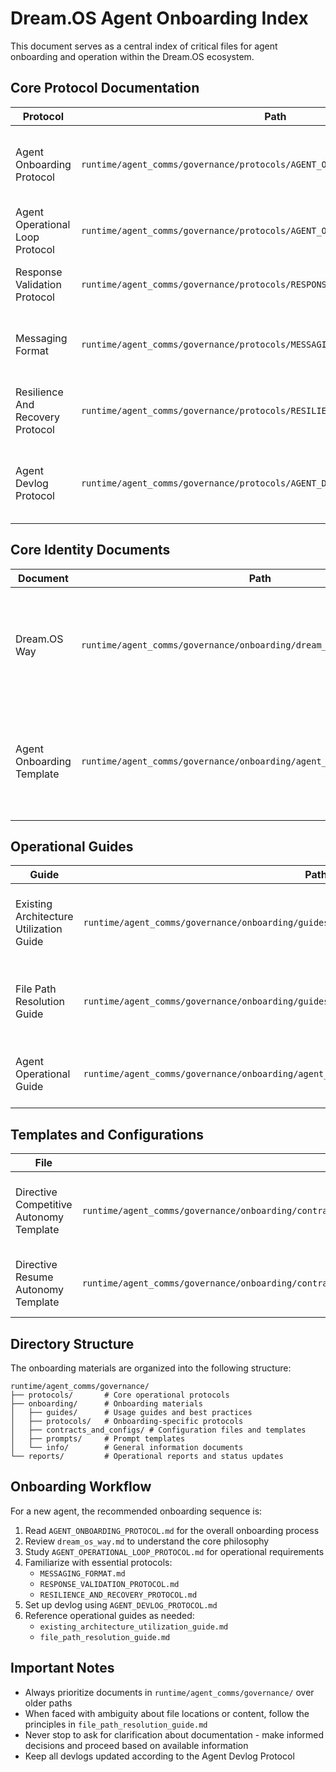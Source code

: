 # Dream.OS Agent Onboarding Index

This document serves as a central index of critical files for agent onboarding and operation within the Dream.OS ecosystem.

## Core Protocol Documentation

| Protocol | Path | Purpose |
|----------|------|---------|
| Agent Onboarding Protocol | `runtime/agent_comms/governance/protocols/AGENT_ONBOARDING_PROTOCOL.md` | Defines the standard onboarding process for all Dream.OS agents |
| Agent Operational Loop Protocol | `runtime/agent_comms/governance/protocols/AGENT_OPERATIONAL_LOOP_PROTOCOL.md` | Specifies the core operational loop and execution cycle |
| Response Validation Protocol | `runtime/agent_comms/governance/protocols/RESPONSE_VALIDATION_PROTOCOL.md` | Standards for validating agent responses and handling failures |
| Messaging Format | `runtime/agent_comms/governance/protocols/MESSAGING_FORMAT.md` | Standardized messaging formats for agent communications |
| Resilience And Recovery Protocol | `runtime/agent_comms/governance/protocols/RESILIENCE_AND_RECOVERY_PROTOCOL.md` | Procedures for handling failures and ensuring operational continuity |
| Agent Devlog Protocol | `runtime/agent_comms/governance/protocols/AGENT_DEVLOG_PROTOCOL.md` | Guidelines for creating and maintaining agent development logs |

## Core Identity Documents

| Document | Path | Purpose |
|----------|------|---------|
| Dream.OS Way | `runtime/agent_comms/governance/onboarding/dream_os_way.md` | Core philosophical guide that defines agent identity, responsibilities, and approach to problem-solving |
| Agent Onboarding Template | `runtime/agent_comms/governance/onboarding/agent_onboarding_template.md` | Main onboarding template for new agents with communication protocols and operational requirements |

## Operational Guides

| Guide | Path | Purpose |
|-------|------|---------|
| Existing Architecture Utilization Guide | `runtime/agent_comms/governance/onboarding/guides/existing_architecture_utilization_guide.md` | Reference for utilizing existing components and preventing duplication |
| File Path Resolution Guide | `runtime/agent_comms/governance/onboarding/guides/file_path_resolution_guide.md` | Methodology for resolving file path ambiguity without stopping |
| Agent Operational Guide | `runtime/agent_comms/governance/onboarding/agent_operational_guide_v1.md` | Comprehensive operational guidelines for day-to-day agent tasks |

## Templates and Configurations

| File | Path | Purpose |
|------|------|---------|
| Directive Competitive Autonomy Template | `runtime/agent_comms/governance/onboarding/contracts_and_configs/directive_competitive_autonomy_template.json` | Template for competitive autonomous operation directives |
| Directive Resume Autonomy Template | `runtime/agent_comms/governance/onboarding/contracts_and_configs/directive_resume_autonomy_template.json` | Template for resuming autonomous operation |

## Directory Structure

The onboarding materials are organized into the following structure:

```
runtime/agent_comms/governance/
├── protocols/       # Core operational protocols
├── onboarding/      # Onboarding materials
│   ├── guides/      # Usage guides and best practices
│   ├── protocols/   # Onboarding-specific protocols
│   ├── contracts_and_configs/ # Configuration files and templates
│   ├── prompts/     # Prompt templates
│   └── info/        # General information documents
└── reports/         # Operational reports and status updates
```

## Onboarding Workflow

For a new agent, the recommended onboarding sequence is:

1. Read `AGENT_ONBOARDING_PROTOCOL.md` for the overall onboarding process
2. Review `dream_os_way.md` to understand the core philosophy
3. Study `AGENT_OPERATIONAL_LOOP_PROTOCOL.md` for operational requirements
4. Familiarize with essential protocols:
   - `MESSAGING_FORMAT.md`
   - `RESPONSE_VALIDATION_PROTOCOL.md`
   - `RESILIENCE_AND_RECOVERY_PROTOCOL.md`
5. Set up devlog using `AGENT_DEVLOG_PROTOCOL.md`
6. Reference operational guides as needed:
   - `existing_architecture_utilization_guide.md`
   - `file_path_resolution_guide.md`

## Important Notes

* Always prioritize documents in `runtime/agent_comms/governance/` over older paths
* When faced with ambiguity about file locations or content, follow the principles in `file_path_resolution_guide.md`
* Never stop to ask for clarification about documentation - make informed decisions and proceed based on available information
* Keep all devlogs updated according to the Agent Devlog Protocol 